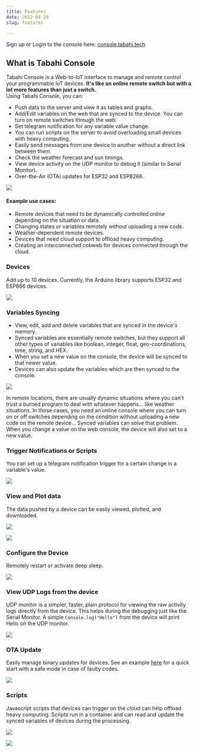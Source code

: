 ```yaml
---
title: Features
date: 2022-04-29
slug: features

---
```

Sign up or Login to the console here: [console.tabahi.tech](https://console.tabahi.tech)

## What is Tabahi Console

Tabahi Console is a Web-to-IoT interface to manage and remote control your programmable IoT devices. **It's like an online remote switch but with a lot more features than just a switch.**  
Using Tabahi Console, you can:

* Push data to the server and view it as tables and graphs.
* Add/Edit variables on the web that are synced to the device. You can turn on remote switches through the web.
* Set telegram notification for any variable value change.
* You can run scripts on the server to avoid overloading small devices with heavy computing.
* Easily send messages from one device to another without a direct link between them.
* Check the weather forecast and sun timings.
* View device activity on the UDP monitor to debug it (similar to Serial Monitor).
* Over-the-Air (OTA) updates for ESP32 and ESP8266.

![](/ttc.png)

#### Example use cases:

* Remote devices that need to be dynamically controlled online depending on the situation or data.
* Changing states or variables remotely without uploading a new code.
* Weather-dependent remote devices.
* Devices that need cloud support to offload heavy computing.
* Creating an interconnected cobweb for devices connected through the cloud.

### Devices

Add up to 10 devices. Currently, the Arduino library supports ESP32 and ESP866 devices.

![](/screenshot-2022-05-04-at-04-55-48-console-tabahi-tech.png)

### Variables Syncing

* View, edit, add and delete variables that are synced in the device's memory.
* Synced variables are essentially remote switches, but they support all other types of variables like boolean, integer, float, geo-coordinations, time, string, and HEX. 
* When you set a new value on the console, the device will be synced to that newer value.
* Devices can also update the variables which are then synced to the console.

![](/screenshot-2022-05-04-at-04-56-12-console-tabahi-tech.png)

In remote locations, there are usually dynamic situations where you can't trust a burned program to deal with whatever happens... like weather situations. In those cases, you need an online console where you can turn on or off switches depending on the condition without uploading a new code on the remote device... Synced variables can solve that problem. When you change a value on the web console, the device will also set to a new value.

### Trigger Notifications or Scripts

You can set up a telegram notification trigger for a certain change in a variable's value.

![](/screenshot-2022-05-04-at-04-59-05-console-tabahi-tech.png)

### View and Plot data

The data pushed by a device can be easily viewed, plotted, and downloaded.

![](/screenshot-2022-05-04-at-04-56-26-console-tabahi-tech.png)

![](/screenshot-2022-05-04-at-04-56-42-console-tabahi-tech.png)

### Configure the Device

Remotely restart or activate deep sleep.

![](/screenshot-2022-05-04-at-05-00-15-console-tabahi-tech.png)

### View UDP Logs from the device

UDP monitor is a simpler, faster, plain protocol for viewing the raw activity logs directly from the device. This helps during the debugging just like the Serial Monitor. A simple `Console.log("Hello")` from the device will print Hello on the UDP monitor.

![](/screenshot-2022-05-04-at-04-59-29-console-tabahi-tech.png)

### OTA Update

Easily manage binary updates for devices. See an example [here](https://github.com/tabahi/TabahiConsole/blob/main/examples/OTAupdate/OTAupdate.ino) for a quick start with a safe mode in case of faulty codes.

![](/screenshot-2022-05-04-at-04-57-45-console-tabahi-tech.png)

### Scripts

Javascript scripts that devices can trigger on the cloud can help offload heavy computing. Scripts run in a container and can read and update the synced variables of devices during the processing.

![](/screenshot-2022-05-04-at-04-58-04-console-tabahi-tech.png)

![](https://02ip.ru/1DfRf7.png)